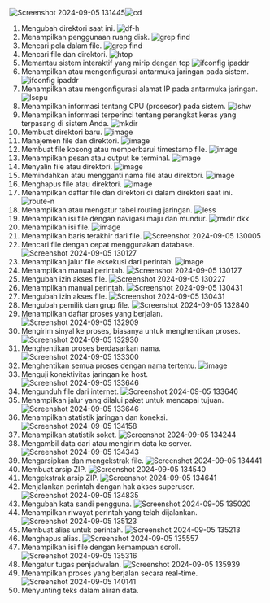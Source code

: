 ![Screenshot 2024-09-05 131445](https://github.com/user-attachments/assets/bd079e23-b89d-467b-b208-21310a9aa3c9)![cd](https://github.com/user-attachments/assets/97314791-e46b-4a52-8fe9-31be4581b2ed)
1. Mengubah direktori saat ini.
![df-h](https://github.com/user-attachments/assets/d3b86f4f-4dda-4d30-9668-1ea2e90f0bf9)
2. Menampilkan penggunaan ruang disk.
![grep   find](https://github.com/user-attachments/assets/9296a6af-98bf-447b-bd65-8259dec5b007)
3. Mencari pola dalam file.
![grep   find](https://github.com/user-attachments/assets/df2c4677-daf8-4981-8ccc-95781a502c42)
4. Mencari file dan direktori.
![htop](https://github.com/user-attachments/assets/8defa5ee-9634-4d97-af34-f2a2b7f9e1da)
5. Memantau sistem interaktif yang mirip dengan top
![ifconfig ipaddr](https://github.com/user-attachments/assets/aa0fc69f-d9c5-40c0-8e08-da2d4370bb4f)
6. Menampilkan atau mengonfigurasi antarmuka jaringan pada sistem. 
![ifconfig ipaddr](https://github.com/user-attachments/assets/d3a4ac82-c827-44c3-a80e-f4628b66bf46)
7. Menampilkan atau mengonfigurasi alamat IP pada antarmuka jaringan.
![lscpu](https://github.com/user-attachments/assets/11727e51-f6f2-4dc5-acf2-7a5f9184d319)
8. Menampilkan informasi tentang CPU (prosesor) pada sistem.
![lshw](https://github.com/user-attachments/assets/d8b2d8c2-387a-482d-955d-77e406dc7a91)
9. Menampilkan informasi terperinci tentang perangkat keras yang terpasang di sistem Anda.
![mkdir](https://github.com/user-attachments/assets/84dfcdf0-4d3b-43c0-8407-2dab6232c0a2)
10. Membuat direktori baru.
![image](https://github.com/user-attachments/assets/256ad71f-4205-4ecd-a3b0-380bf4544251)
11. Manajemen file dan direktori.
![image](https://github.com/user-attachments/assets/c9352b18-6914-4633-a178-65289e728cef)
12. Membuat file kosong atau memperbarui timestamp file.
![image](https://github.com/user-attachments/assets/17e916f2-10f8-4482-b3c3-cff4c3eb8874)
13. Menampilkan pesan atau output ke terminal.
![image](https://github.com/user-attachments/assets/ae3f1b9b-a2c1-48be-a2c6-afc7403b3282)
14. Menyalin file atau direktori.
![image](https://github.com/user-attachments/assets/d191114b-cb75-40b3-8ed7-464733e267a0)
15. Memindahkan atau mengganti nama file atau direktori.
![image](https://github.com/user-attachments/assets/8874389f-4d0e-44be-9ade-e820250f0cb4)
16. Menghapus file atau direktori.
![image](https://github.com/user-attachments/assets/639e6a67-ab8b-4659-822e-2c3b4be6d798)
17. Menampilkan daftar file dan direktori di dalam direktori saat ini.
![route-n](https://github.com/user-attachments/assets/cbfbb3c4-277f-4c7a-8289-4fb872672305)
18. Menampilkan atau mengatur tabel routing jaringan.
![less](https://github.com/user-attachments/assets/96e51998-9b80-4f8f-847d-9615924cb831)
19. Menampilkan isi file dengan navigasi maju dan mundur.
![rmdir dkk](https://github.com/user-attachments/assets/9a83cb9d-799a-4af2-bd61-a633eb31a41b)
20. Menampilkan isi file.
![image](https://github.com/user-attachments/assets/6ed9bae9-f14c-4ed8-b43a-52be3171c43b)
21. Menampilkan baris terakhir dari file.
![Screenshot 2024-09-05 130005](https://github.com/user-attachments/assets/2587bce4-e0d0-4ef7-8923-3d984884083a)
22. Mencari file dengan cepat menggunakan database.
![Screenshot 2024-09-05 130127](https://github.com/user-attachments/assets/e3359141-992b-4ca3-9d17-e2a4e3a86406)
23. Menampilkan jalur file eksekusi dari perintah.
![image](https://github.com/user-attachments/assets/c1680293-24b7-4709-a830-da4694dc3e66)
24. Menampilkan manual perintah.
![Screenshot 2024-09-05 130127](https://github.com/user-attachments/assets/8406a1fe-e90d-40b6-92a1-5959508a8bdc)
25. Mengubah izin akses file.
![Screenshot 2024-09-05 130227](https://github.com/user-attachments/assets/6c85bee3-83e0-45cd-8edf-211c1f92a742)
26. Menampilkan manual perintah.
![Screenshot 2024-09-05 130431](https://github.com/user-attachments/assets/7c5939a0-1bdc-4abe-8f00-c85c34f965aa)
27. Mengubah izin akses file.
![Screenshot 2024-09-05 130431](https://github.com/user-attachments/assets/adcebed0-da45-4213-91f5-19acdb82f291)
28. Mengubah pemilik dan grup file.
![Screenshot 2024-09-05 132840](https://github.com/user-attachments/assets/7ec57a47-9855-494e-b8b8-38086b20e242)
29. Menampilkan daftar proses yang berjalan.
![Screenshot 2024-09-05 132909](https://github.com/user-attachments/assets/bbb37da4-3c52-4b90-a5ff-47bf0a9775a4)
30. Mengirim sinyal ke proses, biasanya untuk menghentikan proses.
![Screenshot 2024-09-05 132930](https://github.com/user-attachments/assets/dfb39298-979b-4fbb-b1f7-b88f5af5e92b)
31. Menghentikan proses berdasarkan nama.
![Screenshot 2024-09-05 133300](https://github.com/user-attachments/assets/1d7ea796-5162-476e-aeaa-21dc4e38acc8)
32.  Menghentikan semua proses dengan nama tertentu.
![image](https://github.com/user-attachments/assets/d505a29a-82b7-4af5-9983-592571af634f)
33. Menguji konektivitas jaringan ke host.
![Screenshot 2024-09-05 133646](https://github.com/user-attachments/assets/9d567576-a759-425e-a07f-a1d96a4a4f65)
34. Mengunduh file dari internet.
![Screenshot 2024-09-05 133646](https://github.com/user-attachments/assets/b79652ee-dec2-447e-82bf-9f1e521db3b5)
35. Menampilkan jalur yang dilalui paket untuk mencapai tujuan.
![Screenshot 2024-09-05 133646](https://github.com/user-attachments/assets/2fb03844-cca1-4d60-b7e5-7cd20553e29d)
36. Menampilkan statistik jaringan dan koneksi.
![Screenshot 2024-09-05 134158](https://github.com/user-attachments/assets/2a716a5c-e8ef-4e42-a83f-1e838ee5b373)
37. Menampilkan statistik soket.
![Screenshot 2024-09-05 134244](https://github.com/user-attachments/assets/9a4cd692-bc05-4d36-a999-43ad978bde3b)
38. Mengambil data dari atau mengirim data ke server.
![Screenshot 2024-09-05 134343](https://github.com/user-attachments/assets/47b8585c-5041-4c84-86be-67ecc7557814)
39.  Mengarsipkan dan mengekstrak file.
![Screenshot 2024-09-05 134441](https://github.com/user-attachments/assets/c9930186-cc24-4267-b026-409f4ff0e066)
40. Membuat arsip ZIP.
![Screenshot 2024-09-05 134540](https://github.com/user-attachments/assets/a0d68af7-be99-43ba-8bce-be0a3c84eeac)
41. Mengekstrak arsip ZIP.
![Screenshot 2024-09-05 134641](https://github.com/user-attachments/assets/bd75300c-0090-4d1b-bad4-f1ef955fdb57)
42. Menjalankan perintah dengan hak akses superuser.
![Screenshot 2024-09-05 134835](https://github.com/user-attachments/assets/8c85d67a-b176-42f0-9ca6-50346446d278)
43. Mengubah kata sandi pengguna.
![Screenshot 2024-09-05 135020](https://github.com/user-attachments/assets/cc1a7733-a4f5-48de-9dff-3f86f74cc389)
44. Menampilkan riwayat perintah yang telah dijalankan.
![Screenshot 2024-09-05 135123](https://github.com/user-attachments/assets/70c566c5-9dc8-4a9f-a484-836dbaa65a87)
45. Membuat alias untuk perintah.
![Screenshot 2024-09-05 135213](https://github.com/user-attachments/assets/5cb4ef61-7d3d-4c23-a0a8-932152d31057)
46. Menghapus alias.
![Screenshot 2024-09-05 135557](https://github.com/user-attachments/assets/1089818b-1ab8-4adc-9b74-9fbdb32cba8b)
47.  Menampilkan isi file dengan kemampuan scroll.
![Screenshot 2024-09-05 135316](https://github.com/user-attachments/assets/5b2b8b7d-89e3-47da-9bfa-92562ed14513)
48. Mengatur tugas penjadwalan.
![Screenshot 2024-09-05 135939](https://github.com/user-attachments/assets/4f4e15d7-944a-48a9-908c-6aa34de62ed8)
49. Menampilkan proses yang berjalan secara real-time.
![Screenshot 2024-09-05 140141](https://github.com/user-attachments/assets/3ec26b8b-2080-4be7-928b-db9985dffb8f)
50. Menyunting teks dalam aliran data.

